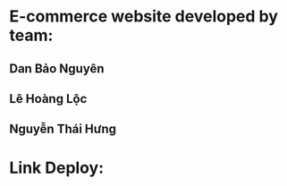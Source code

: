 # E-commerce website developed by team:
## Dan Bảo Nguyên
## Lê Hoàng Lộc
## Nguyễn Thái Hưng

# Link Deploy:



